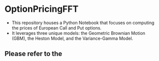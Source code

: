 # OptionPricingFFT
- This repository houses a Python Notebook that focuses on computing the prices of European Call and Put options. 
- It leverages three unique models: the Geometric Brownian Motion (GBM), the Heston Model, and the Variance-Gamma Model.

## Please refer to the 
